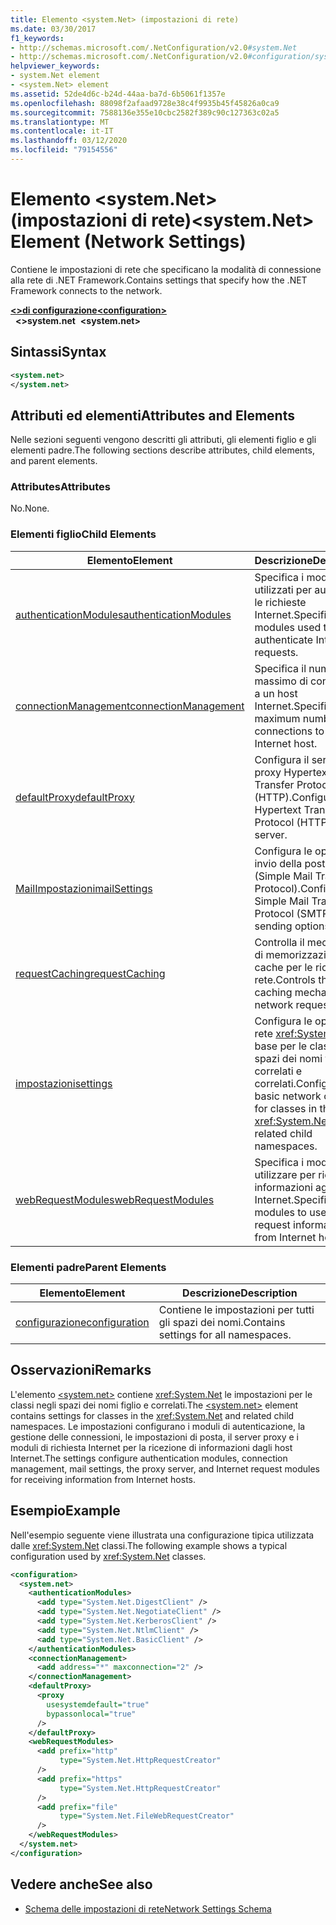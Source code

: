 ```yaml
---
title: Elemento <system.Net> (impostazioni di rete)
ms.date: 03/30/2017
f1_keywords:
- http://schemas.microsoft.com/.NetConfiguration/v2.0#system.Net
- http://schemas.microsoft.com/.NetConfiguration/v2.0#configuration/system.Net
helpviewer_keywords:
- system.Net element
- <system.Net> element
ms.assetid: 52de4d6c-b24d-44aa-ba7d-6b5061f1357e
ms.openlocfilehash: 88098f2afaad9728e38c4f9935b45f45826a0ca9
ms.sourcegitcommit: 7588136e355e10cbc2582f389c90c127363c02a5
ms.translationtype: MT
ms.contentlocale: it-IT
ms.lasthandoff: 03/12/2020
ms.locfileid: "79154556"
---
```

# <a name="systemnet-element-network-settings"></a><span data-ttu-id="dc946-102">Elemento \<system.Net> (impostazioni di rete)</span><span class="sxs-lookup"><span data-stu-id="dc946-102">\<system.Net> Element (Network Settings)</span></span>
<span data-ttu-id="dc946-103">Contiene le impostazioni di rete che specificano la modalità di connessione alla rete di .NET Framework.</span><span class="sxs-lookup"><span data-stu-id="dc946-103">Contains settings that specify how the .NET Framework connects to the network.</span></span>  
  
[<span data-ttu-id="dc946-104">**\<>di configurazione**</span><span class="sxs-lookup"><span data-stu-id="dc946-104">**\<configuration>**</span></span>](../configuration-element.md)  
<span data-ttu-id="dc946-105">&nbsp;&nbsp;**\<>system.net**</span><span class="sxs-lookup"><span data-stu-id="dc946-105">&nbsp;&nbsp;**\<system.net>**</span></span>  
  
## <a name="syntax"></a><span data-ttu-id="dc946-106">Sintassi</span><span class="sxs-lookup"><span data-stu-id="dc946-106">Syntax</span></span>  
  
```xml  
<system.net>
</system.net>  
```  
  
## <a name="attributes-and-elements"></a><span data-ttu-id="dc946-107">Attributi ed elementi</span><span class="sxs-lookup"><span data-stu-id="dc946-107">Attributes and Elements</span></span>  
 <span data-ttu-id="dc946-108">Nelle sezioni seguenti vengono descritti gli attributi, gli elementi figlio e gli elementi padre.</span><span class="sxs-lookup"><span data-stu-id="dc946-108">The following sections describe attributes, child elements, and parent elements.</span></span>  
  
### <a name="attributes"></a><span data-ttu-id="dc946-109">Attributes</span><span class="sxs-lookup"><span data-stu-id="dc946-109">Attributes</span></span>  
 <span data-ttu-id="dc946-110">No.</span><span class="sxs-lookup"><span data-stu-id="dc946-110">None.</span></span>  
  
### <a name="child-elements"></a><span data-ttu-id="dc946-111">Elementi figlio</span><span class="sxs-lookup"><span data-stu-id="dc946-111">Child Elements</span></span>  
  
|<span data-ttu-id="dc946-112">**Elemento**</span><span class="sxs-lookup"><span data-stu-id="dc946-112">**Element**</span></span>|<span data-ttu-id="dc946-113">**Descrizione**</span><span class="sxs-lookup"><span data-stu-id="dc946-113">**Description**</span></span>|  
|-----------------|---------------------|  
|[<span data-ttu-id="dc946-114">authenticationModules</span><span class="sxs-lookup"><span data-stu-id="dc946-114">authenticationModules</span></span>](authenticationmodules-element-network-settings.md)|<span data-ttu-id="dc946-115">Specifica i moduli utilizzati per autenticare le richieste Internet.</span><span class="sxs-lookup"><span data-stu-id="dc946-115">Specifies modules used to authenticate Internet requests.</span></span>|  
|[<span data-ttu-id="dc946-116">connectionManagement</span><span class="sxs-lookup"><span data-stu-id="dc946-116">connectionManagement</span></span>](connectionmanagement-element-network-settings.md)|<span data-ttu-id="dc946-117">Specifica il numero massimo di connessioni a un host Internet.</span><span class="sxs-lookup"><span data-stu-id="dc946-117">Specifies the maximum number of connections to an Internet host.</span></span>|  
|[<span data-ttu-id="dc946-118">defaultProxy</span><span class="sxs-lookup"><span data-stu-id="dc946-118">defaultProxy</span></span>](defaultproxy-element-network-settings.md)|<span data-ttu-id="dc946-119">Configura il server proxy Hypertext Transfer Protocol (HTTP).</span><span class="sxs-lookup"><span data-stu-id="dc946-119">Configures the Hypertext Transfer Protocol (HTTP) proxy server.</span></span>|  
|[<span data-ttu-id="dc946-120">MailImpostazioni</span><span class="sxs-lookup"><span data-stu-id="dc946-120">mailSettings</span></span>](mailsettings-element-network-settings.md)|<span data-ttu-id="dc946-121">Configura le opzioni di invio della posta SMTP (Simple Mail Transport Protocol).</span><span class="sxs-lookup"><span data-stu-id="dc946-121">Configures Simple Mail Transport Protocol (SMTP) mail sending options.</span></span>|  
|[<span data-ttu-id="dc946-122">requestCaching</span><span class="sxs-lookup"><span data-stu-id="dc946-122">requestCaching</span></span>](requestcaching-element-network-settings.md)|<span data-ttu-id="dc946-123">Controlla il meccanismo di memorizzazione nella cache per le richieste di rete.</span><span class="sxs-lookup"><span data-stu-id="dc946-123">Controls the caching mechanism for network requests.</span></span>|  
|[<span data-ttu-id="dc946-124">impostazioni</span><span class="sxs-lookup"><span data-stu-id="dc946-124">settings</span></span>](settings-element-network-settings.md)|<span data-ttu-id="dc946-125">Configura le opzioni di rete <xref:System.Net> di base per le classi negli spazi dei nomi figlio correlati e correlati.</span><span class="sxs-lookup"><span data-stu-id="dc946-125">Configures basic network options for classes in the <xref:System.Net> and related child namespaces.</span></span>|  
|[<span data-ttu-id="dc946-126">webRequestModules</span><span class="sxs-lookup"><span data-stu-id="dc946-126">webRequestModules</span></span>](webrequestmodules-element-network-settings.md)|<span data-ttu-id="dc946-127">Specifica i moduli da utilizzare per richiedere informazioni agli host Internet.</span><span class="sxs-lookup"><span data-stu-id="dc946-127">Specifies modules to use to request information from Internet hosts.</span></span>|  
  
### <a name="parent-elements"></a><span data-ttu-id="dc946-128">Elementi padre</span><span class="sxs-lookup"><span data-stu-id="dc946-128">Parent Elements</span></span>  
  
|<span data-ttu-id="dc946-129">**Elemento**</span><span class="sxs-lookup"><span data-stu-id="dc946-129">**Element**</span></span>|<span data-ttu-id="dc946-130">**Descrizione**</span><span class="sxs-lookup"><span data-stu-id="dc946-130">**Description**</span></span>|  
|-----------------|---------------------|  
|[<span data-ttu-id="dc946-131">configurazione</span><span class="sxs-lookup"><span data-stu-id="dc946-131">configuration</span></span>](../configuration-element.md)|<span data-ttu-id="dc946-132">Contiene le impostazioni per tutti gli spazi dei nomi.</span><span class="sxs-lookup"><span data-stu-id="dc946-132">Contains settings for all namespaces.</span></span>|  
  
## <a name="remarks"></a><span data-ttu-id="dc946-133">Osservazioni</span><span class="sxs-lookup"><span data-stu-id="dc946-133">Remarks</span></span>  
 <span data-ttu-id="dc946-134">L'elemento [ \<system.net>](system-net-element-network-settings.md) contiene <xref:System.Net> le impostazioni per le classi negli spazi dei nomi figlio e correlati.</span><span class="sxs-lookup"><span data-stu-id="dc946-134">The [\<system.net>](system-net-element-network-settings.md) element contains settings for classes in the <xref:System.Net> and related child namespaces.</span></span> <span data-ttu-id="dc946-135">Le impostazioni configurano i moduli di autenticazione, la gestione delle connessioni, le impostazioni di posta, il server proxy e i moduli di richiesta Internet per la ricezione di informazioni dagli host Internet.</span><span class="sxs-lookup"><span data-stu-id="dc946-135">The settings configure authentication modules, connection management, mail settings, the proxy server, and Internet request modules for receiving information from Internet hosts.</span></span>  
  
## <a name="example"></a><span data-ttu-id="dc946-136">Esempio</span><span class="sxs-lookup"><span data-stu-id="dc946-136">Example</span></span>  
 <span data-ttu-id="dc946-137">Nell'esempio seguente viene illustrata una configurazione tipica utilizzata dalle <xref:System.Net> classi.</span><span class="sxs-lookup"><span data-stu-id="dc946-137">The following example shows a typical configuration used by <xref:System.Net> classes.</span></span>  
  
```xml  
<configuration>  
  <system.net>  
    <authenticationModules>  
      <add type="System.Net.DigestClient" />  
      <add type="System.Net.NegotiateClient" />  
      <add type="System.Net.KerberosClient" />  
      <add type="System.Net.NtlmClient" />  
      <add type="System.Net.BasicClient" />  
    </authenticationModules>  
    <connectionManagement>  
      <add address="*" maxconnection="2" />  
    </connectionManagement>  
    <defaultProxy>  
      <proxy  
        usesystemdefault="true"  
        bypassonlocal="true"  
      />  
    </defaultProxy>  
    <webRequestModules>  
      <add prefix="http"  
           type="System.Net.HttpRequestCreator"  
      />  
      <add prefix="https"  
           type="System.Net.HttpRequestCreator"  
      />  
      <add prefix="file"  
           type="System.Net.FileWebRequestCreator"  
      />  
    </webRequestModules>  
  </system.net>  
</configuration>  
```  
  
## <a name="see-also"></a><span data-ttu-id="dc946-138">Vedere anche</span><span class="sxs-lookup"><span data-stu-id="dc946-138">See also</span></span>

- [<span data-ttu-id="dc946-139">Schema delle impostazioni di rete</span><span class="sxs-lookup"><span data-stu-id="dc946-139">Network Settings Schema</span></span>](index.md)
